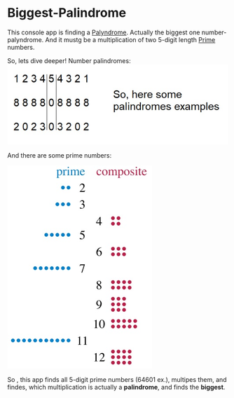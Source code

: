 # Biggest-Palindrome

This console app is finding a [Palyndrome](https://en.wikipedia.org/wiki/Palindrome). Actually the biggest one
number-palyndrome. And it mustg be  a multiplication of two 5-digit length [Prime](https://en.wikipedia.org/wiki/Prime_number) numbers.

So, lets dive deeper!
Number palindromes: 
![palindromes](https://github.com/chocolatapie/Biggest-Palindrome/blob/master/Palindrome.jpg)

And there are some prime numbers:

![primes](https://github.com/chocolatapie/Biggest-Palindrome/blob/master/primes.jpg)

So , this app finds all 5-digit prime numbers (64601 ex.), multipes them, and findes, which multiplication is actually a **palindrome**,
and finds the **biggest**.
